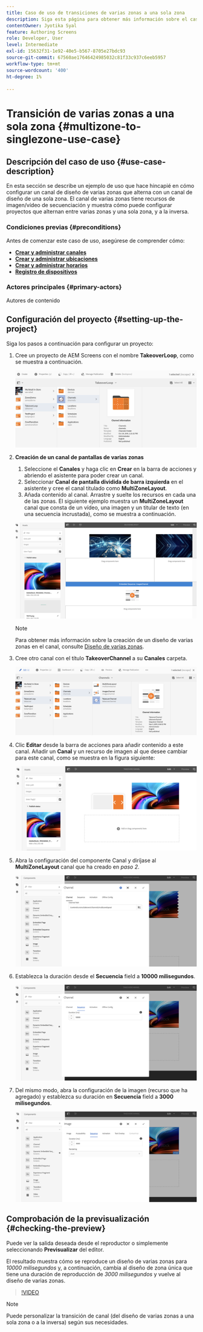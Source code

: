 ```yaml
---
title: Caso de uso de transiciones de varias zonas a una sola zona
description: Siga esta página para obtener más información sobre el caso de uso Transiciones de varias zonas a una sola zona.
contentOwner: Jyotika Syal
feature: Authoring Screens
role: Developer, User
level: Intermediate
exl-id: 15632f31-1e92-40e5-b567-8705e27bdc93
source-git-commit: 67560ae17646424985032c81f33c937c6eeb5957
workflow-type: tm+mt
source-wordcount: '400'
ht-degree: 1%

---
```


# Transición de varias zonas a una sola zona {#multizone-to-singlezone-use-case}

## Descripción del caso de uso {#use-case-description}

En esta sección se describe un ejemplo de uso que hace hincapié en cómo configurar un canal de diseño de varias zonas que alterna con un canal de diseño de una sola zona. El canal de varias zonas tiene recursos de imagen/vídeo de secuenciación y muestra cómo puede configurar proyectos que alternan entre varias zonas y una sola zona, y a la inversa.

### Condiciones previas {#preconditions}

Antes de comenzar este caso de uso, asegúrese de comprender cómo:

* **[Crear y administrar canales](managing-channels.md)**
* **[Crear y administrar ubicaciones](managing-locations.md)**
* **[Crear y administrar horarios](managing-schedules.md)**
* **[Registro de dispositivos](device-registration.md)**

### Actores principales {#primary-actors}

Autores de contenido

## Configuración del proyecto {#setting-up-the-project}

Siga los pasos a continuación para configurar un proyecto:

1. Cree un proyecto de AEM Screens con el nombre **TakeoverLoop**, como se muestra a continuación.

   ![recurso](assets/mz-to-sz1.png)


1. **Creación de un canal de pantallas de varias zonas**

   1. Seleccione el **Canales** y haga clic en **Crear** en la barra de acciones y abriendo el asistente para poder crear un canal.
   1. Seleccionar **Canal de pantalla dividida de barra izquierda** en el asistente y cree el canal titulado como **MultiZoneLayout**.
   1. Añada contenido al canal. Arrastre y suelte los recursos en cada una de las zonas. El siguiente ejemplo muestra un **MultiZoneLayout** canal que consta de un vídeo, una imagen y un titular de texto (en una secuencia incrustada), como se muestra a continuación.

   ![recurso](assets/mz-to-sz2.png)

   >[!NOTE]
   >
   >Para obtener más información sobre la creación de un diseño de varias zonas en el canal, consulte [Diseño de varias zonas](multi-zone-layout-aem-screens.md).


1. Cree otro canal con el título **TakeoverChannel** a su **Canales** carpeta.

   ![recurso](assets/mz-to-sz3.png)

1. Clic **Editar** desde la barra de acciones para añadir contenido a este canal. Añadir un **Canal** y un recurso de imagen al que desee cambiar para este canal, como se muestra en la figura siguiente:

   ![recurso](assets/mz-to-sz4.png)

1. Abra la configuración del componente Canal y diríjase al **MultiZoneLayout** canal que ha creado en *paso 2*.

   ![recurso](assets/mz-to-sz5.png)

1. Establezca la duración desde el **Secuencia** field a **10000 milisegundos**.

   ![recurso](assets/mz-to-sz6.png)

1. Del mismo modo, abra la configuración de la imagen (recurso que ha agregado) y establezca su duración en **Secuencia** field a **3000 milisegundos**.

   ![recurso](assets/mz-to-sz7.png)

## Comprobación de la previsualización {#checking-the-preview}

Puede ver la salida deseada desde el reproductor o simplemente seleccionando **Previsualizar** del editor.

El resultado muestra cómo se reproduce un diseño de varias zonas para *10000 milisegundos* y, a continuación, cambia al diseño de zona única que tiene una duración de reproducción de *3000 milisegundos* y vuelve al diseño de varias zonas.

>[!VIDEO](https://video.tv.adobe.com/v/30366)

>[!NOTE]
>
>Puede personalizar la transición de canal (del diseño de varias zonas a una sola zona o a la inversa) según sus necesidades.
